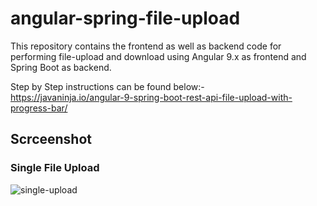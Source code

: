 # angular-spring-file-upload
This repository contains the frontend as well as backend code for performing file-upload and download using Angular 9.x as frontend and Spring Boot as backend.

Step by Step instructions can be found below:-  
https://javaninja.io/angular-9-spring-boot-rest-api-file-upload-with-progress-bar/

## Scrceenshot
### Single File Upload
![single-upload](https://user-images.githubusercontent.com/44796715/82829398-c7299a00-9ed0-11ea-9612-2de82d52cf90.PNG)
